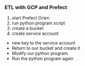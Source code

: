 ### ETL with GCP and Prefect

1. start Prefect Orien
2. run python program script
3. create a bucket
4. create service account

- new key to the service account
- Return to our bucket and create it
- Modify our python program
- Run the python program again
